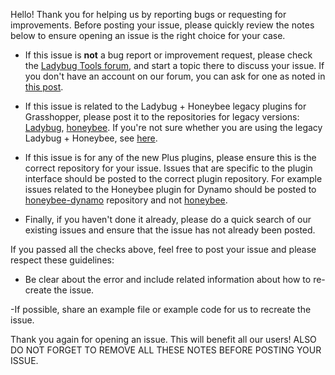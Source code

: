 Hello! Thank you for helping us by reporting bugs or requesting for improvements. Before posting your issue, please quickly review the notes below to ensure opening an issue is the right choice for your case.

- If this issue is **not** a bug report or improvement request, please check the [Ladybug Tools forum](https://forum.dynamobim.com/), and start a topic there to discuss your issue. If you don't have an account on our forum, you can ask for one as noted in [this post](http://forum.ladybug.tools/t/welcome-to-ladybug-tools-forum/8).

- If this issue is related to the Ladybug + Honeybee legacy plugins for Grasshopper, please post it to the repositories for legacy versions: [Ladybug](https://github.com/mostaphaRoudsari/ladybug), [honeybee](https://github.com/mostaphaRoudsari/honeybee). If you're not sure whether you are using the legacy Ladybug + Honeybee, see [here](http://www.ladybug.tools/about.html#14).

- If this issue is for any of the new Plus plugins, please ensure this is the correct repository for your issue. Issues that are specific to the plugin interface should be posted to the correct plugin repository. For example issues related to the Honeybee plugin for Dynamo should be posted to [honeybee-dynamo](https://github.com/ladybug-tools/honeybee-dynamo/) repository and not [honeybee](https://github.com/ladybug-tools/honeybee/).

- Finally, if you haven't done it already, please do a quick search of our existing issues and ensure that the issue has not already been posted.

If you passed all the checks above, feel free to post your issue and please respect these guidelines:

- Be clear about the error and include related information about how to re-create the issue.

-If possible, share an example file or example code for us to recreate the issue.

Thank you again for opening an issue. This will benefit all our users! ALSO DO NOT FORGET TO REMOVE ALL THESE NOTES BEFORE POSTING YOUR ISSUE.
